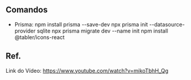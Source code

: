## Comandos

- Prisma:
  npm install prisma --save-dev
  npx prisma init --datasource-provider sqlite
  npx prisma migrate dev --name init
  npm install @tabler/icons-react

## Ref.
  Link do Vídeo: https://www.youtube.com/watch?v=mikoTbhH_Qg
